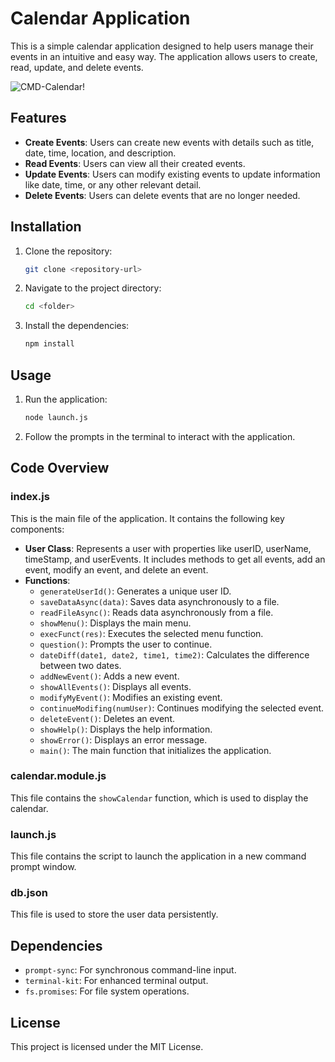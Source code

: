 # Calendar Application

This is a simple calendar application designed to help users manage their events in an intuitive and easy way. The application allows users to create, read, update, and delete events.

![CMD-Calendar!](cmd-calendar.gif "CMD-Calendar")

## Features

- **Create Events**: Users can create new events with details such as title, date, time, location, and description.
- **Read Events**: Users can view all their created events.
- **Update Events**: Users can modify existing events to update information like date, time, or any other relevant detail.
- **Delete Events**: Users can delete events that are no longer needed.

## Installation

1. Clone the repository:
    ```sh
    git clone <repository-url>
    ```
2. Navigate to the project directory:
    ```sh
    cd <folder>
    ```
3. Install the dependencies:
    ```sh
    npm install
    ```

## Usage

1. Run the application:
    ```sh
    node launch.js
    ```
2. Follow the prompts in the terminal to interact with the application.

## Code Overview

### index.js

This is the main file of the application. It contains the following key components:

- **User Class**: Represents a user with properties like userID, userName, timeStamp, and userEvents. It includes methods to get all events, add an event, modify an event, and delete an event.
- **Functions**:
  - `generateUserId()`: Generates a unique user ID.
  - `saveDataAsync(data)`: Saves data asynchronously to a file.
  - `readFileAsync()`: Reads data asynchronously from a file.
  - `showMenu()`: Displays the main menu.
  - `execFunct(res)`: Executes the selected menu function.
  - `question()`: Prompts the user to continue.
  - `dateDiff(date1, date2, time1, time2)`: Calculates the difference between two dates.
  - `addNewEvent()`: Adds a new event.
  - `showAllEvents()`: Displays all events.
  - `modifyMyEvent()`: Modifies an existing event.
  - `continueModifing(numUser)`: Continues modifying the selected event.
  - `deleteEvent()`: Deletes an event.
  - `showHelp()`: Displays the help information.
  - `showError()`: Displays an error message.
  - `main()`: The main function that initializes the application.

### calendar.module.js

This file contains the `showCalendar` function, which is used to display the calendar.

### launch.js

This file contains the script to launch the application in a new command prompt window.

### db.json

This file is used to store the user data persistently.

## Dependencies

- `prompt-sync`: For synchronous command-line input.
- `terminal-kit`: For enhanced terminal output.
- `fs.promises`: For file system operations.

## License

This project is licensed under the MIT License.